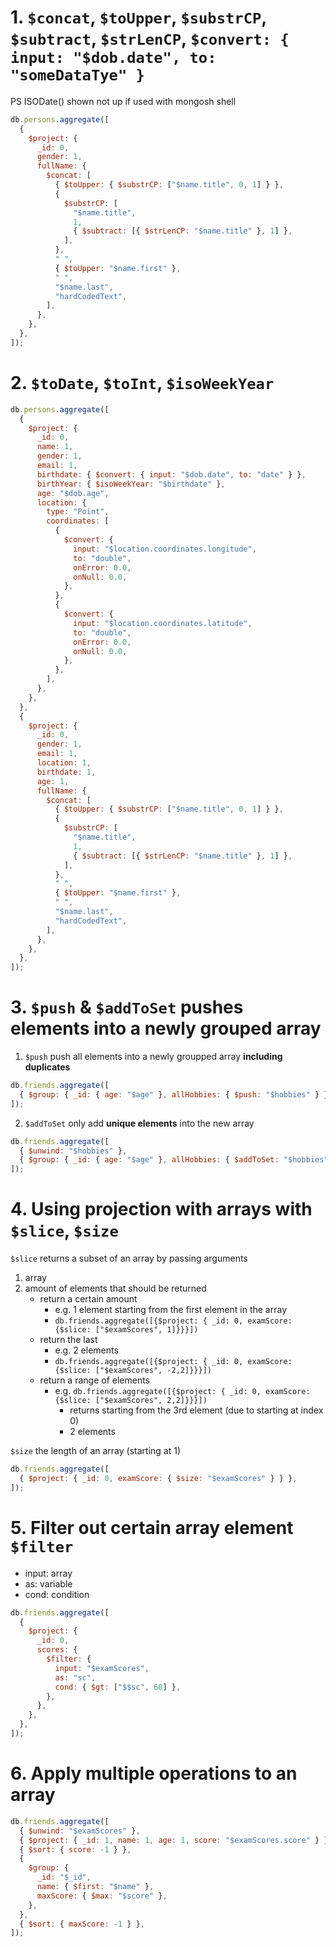 # 1. `$concat`, `$toUpper`, `$substrCP`, `$subtract`, `$strLenCP`, `$convert: { input: "$dob.date", to: "someDataTye" }`

PS ISODate() shown not up if used with mongosh shell

```javascript
db.persons.aggregate([
  {
    $project: {
      _id: 0,
      gender: 1,
      fullName: {
        $concat: [
          { $toUpper: { $substrCP: ["$name.title", 0, 1] } },
          {
            $substrCP: [
              "$name.title",
              1,
              { $subtract: [{ $strLenCP: "$name.title" }, 1] },
            ],
          },
          " ",
          { $toUpper: "$name.first" },
          " ",
          "$name.last",
          "hardCodedText",
        ],
      },
    },
  },
]);
```

# 2. `$toDate`, `$toInt`, `$isoWeekYear`

```javascript
db.persons.aggregate([
  {
    $project: {
      _id: 0,
      name: 1,
      gender: 1,
      email: 1,
      birthdate: { $convert: { input: "$dob.date", to: "date" } },
      birthYear: { $isoWeekYear: "$birthdate" },
      age: "$dob.age",
      location: {
        type: "Point",
        coordinates: [
          {
            $convert: {
              input: "$location.coordinates.longitude",
              to: "double",
              onError: 0.0,
              onNull: 0.0,
            },
          },
          {
            $convert: {
              input: "$location.coordinates.latitude",
              to: "double",
              onError: 0.0,
              onNull: 0.0,
            },
          },
        ],
      },
    },
  },
  {
    $project: {
      _id: 0,
      gender: 1,
      email: 1,
      location: 1,
      birthdate: 1,
      age: 1,
      fullName: {
        $concat: [
          { $toUpper: { $substrCP: ["$name.title", 0, 1] } },
          {
            $substrCP: [
              "$name.title",
              1,
              { $subtract: [{ $strLenCP: "$name.title" }, 1] },
            ],
          },
          " ",
          { $toUpper: "$name.first" },
          " ",
          "$name.last",
          "hardCodedText",
        ],
      },
    },
  },
]);
```

# 3. `$push` & `$addToSet` pushes elements into a newly grouped array

1. `$push` push all elements into a newly groupped array **including duplicates**

```javascript
db.friends.aggregate([
  { $group: { _id: { age: "$age" }, allHobbies: { $push: "$hobbies" } } },
]);
```

2. `$addToSet` only add **unique elements** into the new array

```javascript
db.friends.aggregate([
  { $unwind: "$hobbies" },
  { $group: { _id: { age: "$age" }, allHobbies: { $addToSet: "$hobbies" } } },
]);
```

# 4. Using projection with arrays with `$slice`, `$size`

`$slice` returns a subset of an array by passing arguments

1. array
2. amount of elements that should be returned
   - return a certain amount
     - e.g. 1 element starting from the first element in the array
     - `db.friends.aggregate([{$project: { _id: 0, examScore: {$slice: ["$examScores", 1]}}}])`
   - return the last
     - e.g. 2 elements
     - `db.friends.aggregate([{$project: { _id: 0, examScore: {$slice: ["$examScores", -2,2]}}}])`
   - return a range of elements
     - e.g. `db.friends.aggregate([{$project: { _id: 0, examScore: {$slice: ["$examScores", 2,2]}}}])`
       - returns starting from the 3rd element (due to starting at index 0)
       - 2 elements

`$size` the length of an array (starting at 1)

```javascript
db.friends.aggregate([
  { $project: { _id: 0, examScore: { $size: "$examScores" } } },
]);
```

# 5. Filter out certain array element `$filter`

- input: array
- as: variable
- cond: condition

```javascript
db.friends.aggregate([
  {
    $project: {
      _id: 0,
      scores: {
        $filter: {
          input: "$examScores",
          as: "sc",
          cond: { $gt: ["$$sc", 60] },
        },
      },
    },
  },
]);
```

# 6. Apply multiple operations to an array

```javascript
db.friends.aggregate([
  { $unwind: "$examScores" },
  { $project: { _id: 1, name: 1, age: 1, score: "$examScores.score" } },
  { $sort: { score: -1 } },
  {
    $group: {
      _id: "$_id",
      name: { $first: "$name" },
      maxScore: { $max: "$score" },
    },
  },
  { $sort: { maxScore: -1 } },
]);
```
